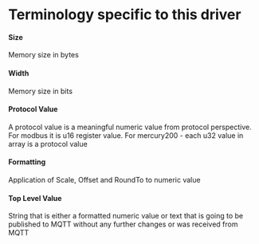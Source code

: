 # Terminology specific to this driver
#### Size
Memory size in bytes

#### Width
Memory size in bits

#### Protocol Value
A protocol value is a meaningful numeric value from protocol perspective.</br>
For modbus it is u16 register value.
For mercury200 - each u32 value in array is a protocol value

#### Formatting
Application of Scale, Offset and RoundTo to numeric value

#### Top Level Value
String that is either a formatted numeric value or text
that is going to be published to MQTT without any further changes
or was received from MQTT
